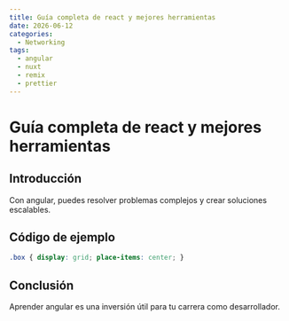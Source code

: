 ```yaml
---
title: Guía completa de react y mejores herramientas
date: 2026-06-12
categories:
  - Networking
tags:
  - angular
  - nuxt
  - remix
  - prettier
---
```


# Guía completa de react y mejores herramientas

## Introducción

Con angular, puedes resolver problemas complejos y crear soluciones escalables.

## Código de ejemplo

```css
.box { display: grid; place-items: center; }
```

## Conclusión

Aprender angular es una inversión útil para tu carrera como desarrollador.